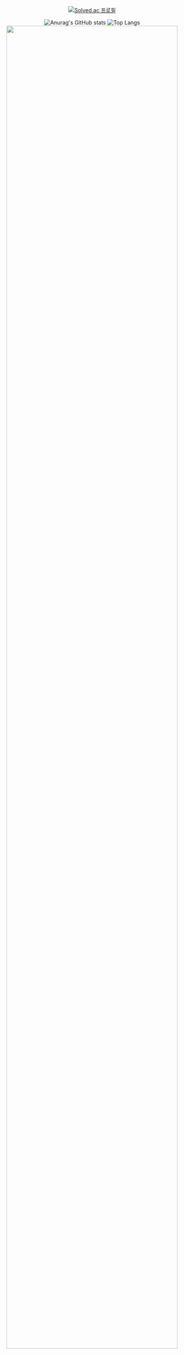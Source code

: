 <div align="center"

<!--![header](https://capsule-render.vercel.app/api?type=waving&color=0:0B610A,100:64FE2E&gradient&text=Hi+there👋&height=180&fontSize=60&fontAlignY=38&fontColor=ffffff)-->
[![Solved.ac 프로필](http://mazassumnida.wtf/api/v2/generate_badge?boj=tmdwns29)](https://solved.ac/tmdwns29)</a>

<!--br-->
 
 <!--##⚒ Tech Stacks ⚒-->
  <!--img src="https://img.shields.io/badge/Python-3766AB?style=for-the-badge&logo=Python&logoColor=white"/-->
  <!--img src="https://img.shields.io/badge/C-A8B9CC.svg?style=for-the-badge&logo=C&logoColor=white"/-->
  <!--img src="https://img.shields.io/badge/C++-00599C.svg?style=for-the-badge&logo=C%2B%2B&logoColor=white"/-->
  <!--img src="https://img.shields.io/badge/Oracle-F80000.svg?style=for-the-badge&logo=Oracle&logoColor=white"/-->
  <!--img src="https://img.shields.io/badge/Linux-FCC624.svg?style=for-the-badge&logo=Linux&logoColor=white"/--><!--br-->
  <!--img src="https://img.shields.io/badge/Pandas-150458.svg?style=for-the-badge&logo=Pandas&logoColor=white"/-->
  <!--img src="https://img.shields.io/badge/Numpy-013243.svg?style=for-the-badge&logo=Numpy&logoColor=white"/-->
  <!--img src="https://img.shields.io/badge/Flask-000000.svg?style=for-the-badge&logo=Flask&logoColor=white"/-->
  <!--img src="https://img.shields.io/badge/Django-092E20.svg?style=for-the-badge&logo=Django&logoColor=white"/-->
  <!--img src="https://img.shields.io/badge/Java-007396.svg?style=for-the-badge&logo=Java&logoColor=white"/-->
  <!--img src="https://img.shields.io/badge/html5-E34F26.svg?style=for-the-badge&logo=html5&logoColor=white"/-->
  <!--img src="https://img.shields.io/badge/css3-1572B6.svg?style=for-the-badge&logo=css3&logoColor=white"/-->
  <!--img src="https://img.shields.io/badge/Javascript-F7DF1E.svg?style=for-the-badge&logo=Javascript&logoColor=white"/--></a>
   
  <!--br-->
  <!--br-->
  
  <!--## ⚙ Tools ⚙-->
  <!--img src="https://img.shields.io/badge/Visual Studio Code-007ACC.svg?style=for-the-badge&logo=VisualStudioCode&logoColor=white"/--></a>
  <!--img src="https://img.shields.io/badge/Google Colab-F9AB00.svg?style=for-the-badge&logo=GoogleColab&logoColor=white"/--></a>
  <!--img src="https://img.shields.io/badge/Vim-019733.svg?style=for-the-badge&logo=Vim&logoColor=white"/--></a>
  <!--img src="https://img.shields.io/badge/Visual Studio-5C2D91.svg?style=for-the-badge&logo=Visual Studio&logoColor=white"/--></a>
  <!--img src="https://img.shields.io/badge/GitHub-181717.svg?style=for-the-badge&logo=GitHub&logoColor=white"/--></a>
  <!--img src="https://img.shields.io/badge/Git-F05032.svg?style=for-the-badge&logo=Git&logoColor=white"/--></a>

  <!--br-->
  <!--br-->
  <!--br-->
  
  ![Anurag's GitHub stats](https://github-readme-stats.vercel.app/api?username=tmdwns29&show_icons=true)</a>
  ![Top Langs](http://github-readme-stats.vercel.app/api/top-langs/?username=tmdwns29&layout=compact)
  <a href="https://github.com/ashutosh00710/github-readme-activity-graph">
    <img src="https://github-readme-activity-graph.vercel.app/graph?username=tmdwns29&theme=minimal&bg_color=FFFFFF&hide_border=true&line=58A6FF&color=58A6FF" width=94%/>

</div>
